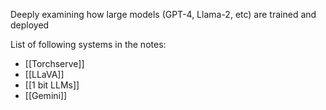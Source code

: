 Deeply examining how large models (GPT-4, Llama-2, etc) are trained and deployed

List of following systems in the notes:
- [[Torchserve]]
- [[LLaVA]]
- [[1 bit LLMs]]
- [[Gemini]]



